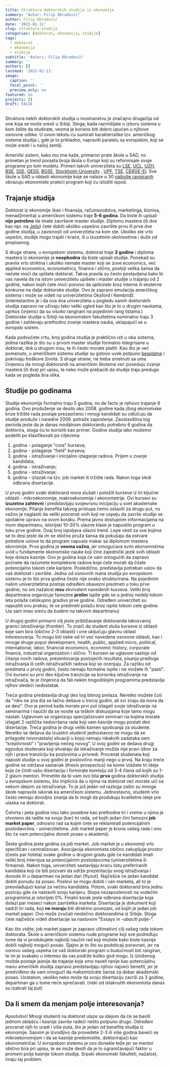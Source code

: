 ```yaml
---
title: Struktura doktorskih studija iz ekonomije
summary: "Autor: Filip Obradović"
author: Filip Obradović
date: '2022-01-11'
slug: struktura-studija
categories: [doktorat, ekonomija, studije]
tags:
  - doktorat
  - ekonomija
  - studije
subtitle: 'Autori: Filip Obradović'
summary: ''
authors: []
lastmod: '2022-01-11' 
image:
  caption: ''
  focal_point: ''
  preview_only: no
featured: no
projects: []
draft: FALSE
---
```


Struktura nekih doktorskih studija u inostranstvu je značajno drugačija od one koja se može sresti u Srbiji. Stoga, kada razmišljate o izboru sistema u kom želite da studirate, veoma je korisno biti dobro upućen u njihove osnovne odlike. U ovom tekstu ću sumirati karakteristike tzv. američkog sistema studija i, gde je to prikladno, napraviti paralelu sa evropskim, koji se može sresti i u našoj zemlji.

Američki sistem, kako mu ime kaže, primarno prate škole u SAD, no primetan je trend porasta broja škola u Evropi koji su reformisale svoje programe po tom modelu. Primeri takvih univerziteta su [LSE](https://www.lse.ac.uk/study-at-lse/Graduate/degree-programmes-2022/MResPhD-Economics), [UCL](https://www.ucl.ac.uk/prospective-students/graduate/research-degrees/economics-mres-mphil-phd), [UZH](https://www.econ.uzh.ch/en/study/phd.html), [BSE](https://bdpems.wiwi.hu-berlin.de/portal/), [SSE](https://www.hhs.se/), [GESS](https://gess.uni-mannheim.de/doctoral-programs/economics-cdse/cdse-program.html), [BGSE](https://www.bgse.uni-bonn.de/en/graduate-programs/m.sc.-in-economic-research-doctoral-program-ph.d.), [Stockholm University](https://www.su.se/department-of-economics/education/study-with-us/phd-program-in-economics-1.531004) , [UPF](https://www.upf.edu/web/econ/doctorat), [TSE](https://www.tse-fr.eu/doctoral-program), [CERGE-EI](https://www.cerge-ei.cz/phd-in-economics/). Sve škole u SAD u oblasti ekonomije koje se nalaze u 30 [najbolje rangiranih](https://www.usnews.com/best-graduate-schools/top-humanities-schools/economics-rankings) obrazuju ekonomiste prateći program koji ću izložiti ispod.

## Trajanje studija
Doktorat iz ekonomije (kao i finansija, računovodstva, marketinga, biznisa, menadžmenta) u američkom sistemu traje **5-6 godina**. Da biste ih upisali **nije potrebno** da imate završene master studije. Diplomu mastera (ili dve kao npr. na [Jejlu](https://economics.yale.edu/graduate/requirements#undergrad_faqs-block_10-4)) ćete dobiti ukoliko uspešno završite prvu ili prve dve godine studija, u zavisnosti od univerziteta na kom ste. Ukoliko ste vrlo uspešni, studije mogu trajati i kraće, ili u izuzetnim okolnostima i duže od propisanog.

S druge strane, u evropskom sistemu, doktorat traje **3 godine** i diploma mastera iz ekonomije je **neophodna** da biste upisali studije. Ponekad su pravila vrlo striktna i ukoliko nemate master koji se zove economics, već applied economics, econometrics, finance i slično, postoji velika šansa da nećete moći da upišete doktorat. Takva pravila su često postavljena kako bi vas navela da na istom univerzitetu upišete i master studije u trajanju od 2 godine, nakon kojih ćete moći ponovo da *aplicirate* kroz interne ili eksterne konkurse na dalje doktorske studije. Ovo je zapravo emulacija američkog sistema i može se videti na univerzitetima Oksford i Kembridž. (interestantno je i da ova dva univerziteta u pogledu samih doktorskih studija zapravo ne uživaju tako veliki ugled kao što  je to u drugim naukama, uprkos činjenici da su visoko rangirani na pojedinim rang listama.) Doktorske studije u Srbiji na ekonomskim fakultetima nominalno traju 3 godine i zahtevaju prethodno zvanje mastera nauka, uklapajući se u evropski sistem.

Kada podvučete crtu, broj godina studija je praktično isti u oba sistema, jedina razlika je što su u prvom master studije formalno integrisane u doktorat, dok u drugom nisu, te ih često morate platiti. Kao što je već pomenuto, u američkom sistemu studije su gotovo uvek potpuno [besplatne](https://filipobradovic.com/post/troskovi-i-finansije/) i pokrivaju troškove života. S druge strane, ne treba smetnuti sa uma činjenicu da mnogi doktorandi na američkim školama već poseduju zvanje mastera (ili dva) pri upisu, te neko može prebaciti da studije traju predugo kada se pogleda šira slika.

## Studije po godinama

Studije ekonomije formalno traju 5 godina, no de facto je njihovo trajanje 6 godina. Ovo produženje se desilo oko 2008. godine kada zbog ekonomske krize tržište rada postaje prezasićeno i mnogi kandidati su odlučuju da studije produže i naredne 2009. potraže zaposlenje. Zaostavština tog perioda jeste da je danas modalnom doktorandu potrebno 6 godina da doktorira, stoga ću to koristiti kao primer. Godine studija lako možemo podeliti po klasifikovati po ciljevima:

1) godina - polaganje "core" kurseva;
2) godina - polaganje "field" kurseva;
3) godina - istraživanje i inicijalno izlaganje radova. Prijem u zvanje kandidata;
4) godina - istraživanje;  
5) godina - istraživanje;
6) godina - izlazak na tzv. job market ili tržište rada. Nakon toga sledi odbrana disertacije.

U prvoj godini svaki doktorand mora slušati i položiti kurseve iz tri ključne oblasti - mikroekonomije, makroekonomije i ekonometrije. Ovi kursevi su **izuzetno zahtevni** i predstavljaju svojevrsnu inicijaciju u svet akademske ekonomije. Pitanje benefita takvog pristupa ćemo ostaviti za drugu put, no važno je naglasiti da veliki procenat onih koji ne uspeju da završe studije se spotakne upravo na ovom koraku. Prema javno dostupnim informacijama na mom departmanu, istorijski 10-20% ulazne klase je napustilo program u toku prve godine. Ovaj broj ispoljava silazni trend. Lepe vesti za sve kojima se to desi jeste da im se obično pruža šansa da pokušaju da ostvare potrebne uslove te da program napuste makar sa diplomom mastera ekonomije. Prva godina je **veoma važna**, jer omogućava svim ekonomistima uvid u fundamente ekonomske nauke koji čine zajednički jezik svih oblasti koje dolaze kasnije. Ovo je godina koja će vam omogućiti da zapravo počnete da razumete kompleksne radove koje ćete morati da čitate potencijalno tokom cele karijere. Posledično, predstavlja potreban uslov da vaš doktorat i završite. Jedna od osnovnih mana studija po evropskom sistemu je to što prva godina često nije ovako strukturirana. Na pojedinim našim univerzitetima postoje određeni obavezni predmeti u toku prve godine, no oni nažalost **nisu** ekvivalent navedenih kurseva. Veliki broj departmana organizuje famozne **prelim** ispite gde se u jednoj nedelji tokom leta polaže celokupno gradivo prve godine. Određeni univerziteti su napustili ovu praksu, te se predmeti polažu kroz ispite tokom cele godine. (Ja sam imao sreću da budem na takvom departmanu)

U drugoj godini primarni cilj jeste približavanje doktoranda takozvanoj granici istraživanja (frontier). To znači da student sluša kurseve iz oblasti koje sam bira (obično 2-3 oblasti) i one uključuju glavnu oblast interesovanja. To mogu biti neke od tri već navedene osnovne oblasti, kao i mnoge druge poput development, health, public, applied micro, political, international, labor, financial economics, economic history, corporate finance, industrial organization i slično. Ti kursevi se uglavom sastoje od čitanja novih radova, prezentovanja postojećih rezultata, pisanja predloga istraživanja ili celih istraživačkih radova koji se ocenjuju. Za razliku od predmeta u prvoj godini, često nemaju formalne ispite i ne možete ih "pasti". Ovi kursevi su prvi deo ključne tranzicije sa korisnika istraživanja na istraživača, te je činjenica da fali nekim trogodišnjim programima predstavlja njihov sledeći nedostatak. 

Treća godina predstavlja drugi deo tog bitnog prelaza. Neretko možete čuti da "niko ne zna šta se tačno dešava u trećoj godini, ali svi znaju da mora da se desi". Ovo je period kada morate prvi put izlagati svoje istraživanje na seminarima i naučiti da se nosite sa teškim diskusijama koje tamo mogu nastati. Uglavnom se organizuju specijalizovani seminari na kojima morate izlagati 2 različita nedovršena rada koji vam kasnije mogu postati deo disertacije. Treća godina je drugi veliki kamen spoticanja za studente. Neretko se dešava da izuzetni studenti jednostavno ne mogu da se prilagode novonastaloj situaciji u kojoj nemaju nikakvih zadataka sem "kreativnosti" i "pravljenja nečeg novog". U ovoj godini se dešava drugi egzodus studenata koji shvataju da istraživanje možda nije pravi izbor za njih i prave tranziciju ka poslovima u privredi. Procenat studenata koji napusti studije u ovoj godini je poslovično manji nego u prvoj. Na kraju treće godine se održava sastanak (thesis prospectus) na kome izlažete tri ideje koje će činiti vašu disertaciju i formirate komisiju od 3-4 člana od kojih su 1-2 glavni mentori. Primetite da bi vam ovo bila **prva** godina doktorskih studija u evropskom sistemu, što implicira da u njima na doktorat već morate ući sa nekom idejom za istraživanje. To je još jedan od razloga zašto su mnoge škole napravile iskorak ka američkom sistemu. Jednostavno, studenti vrlo često nemaju dovoljno znanja da bi mogli da produkuju kvalitetne ideje pre ulaska na doktorat.

Četvrta i peta godina nisu tako posebne kao prethodne tri i vreme u njima je otvoreno da radite na svoja (bar) tri rada, od kojih jedan čini famozni **job market paper**, odnosno rad sa kojim ćete se reklamirati potencijalnim poslodavcima - univerzitetima. Job market paper je kruna vašeg rada i ono što će vam potencijalno doneti posao u akademiji.

Šesta godina jeste godina za job market. Job market je u ekonomiji vrlo specifičan i centralizovan. Asocijacija ekonomista obično zakupljuje prostor (često par hotela) svake godine u drugom gradu gde će kandidati imati veliki broj intervjua sa potencijalnim poslodavcima (univerzitetima ili firmama). Nakon toga, univerziteti sastavljaju kraću listu preferiranih kandidata koji će biti pozvani da održe prezentaciju svog istraživanja i dovode ih u departman na jedan dan (flyout).  Najčešće će jedan kandidat dobiti ponudu za posao. Poslovi se mogu dobiti i van marketa, ali to je preovlađujući kanal za većinu kandidata. Potom, svaki doktorand bira jednu poziciju gde će nastaviti svoju karijeru. Stopa nezaposlenosti na vodećim programima je istorijski 0%. Finalni korak jeste odbrana disertacije koja dolazi par meseci nakon završetka marketa. Disertacija je dokument koji sadrži tri rada, koji **ne moraju** biti direktno povezani, od kojih je jedan job market paper. Ovo može zvučati neobično doktorandima iz Srbije. Stoga ćete najčešće videti disertacije sa naslovom "Essays in *-ubaciti polje-*".

Kao što vidite, job market paper je zapravo ultimativni cilj vašeg rada tokom doktorata. Škole u američkom sistemu nude programe koji sve podređuju tome da vi produkujete najbolji naučni rad koji možete kako biste kasnije dobili najbolji mogući posao. Sjajno je to što su podsticaji poravnati, jer na osnovu vašeg uspeha će vaš doktorski program u budućnosti biti rangiran, te im je svakako u interesu da vas podrže koliko god mogu. Iz izloženog možda postaje jasnije da trajanje koje smo naveli ranije kao potencijalnu manu američkih studija zapravo predstavljaju njihov najveći benefit, jer je predviđeno da vam omogući da maksimizirate šanse za dobar akademski posao. Uostalom, ukoliko neko može da svoju disertaciju završi za 3 godine, departman ga u tome neće sprečavati. (neki od istaknutih ekonomista danas su izabrali taj put)


## Da li smem da menjam polje interesovanja?

Apsolutno! Mnogi studenti na doktorat ulaze sa idejom da će se baviti jednom oblašću i kasnije završe radeći nešto potpuno drugo. Određeni procenat njih to uradi i više puta, što je jedan od benefita studija iz ekonomije. Sasvim je izvodljivo da provedete 2-3 ili više godina baveći se mikroekonomijom i da se kasnije predomislite, doktorirajući kao ekonometričar. U evropskom sistemu je ovo donekle teže jer se mentor obično bira pri upisu, te se može desiti da je to ograničavajući faktor u promeni polje kasnije tokom studija. Srpski ekonomski fakulteti, nažalost, imaju taj problem.


